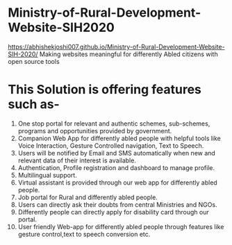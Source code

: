 # Ministry-of-Rural-Development-Website-SIH2020
 https://abhishekjoshi007.github.io/Ministry-of-Rural-Development-Website-SIH-2020/
 Making websites meaningful for differently Abled citizens with open source tools

# This Solution is offering features such as-
1. One stop portal for relevant and authentic schemes, sub-schemes, programs and opportunities provided by government.
2. Companion Web App for differently abled people with helpful tools like Voice Interaction, Gesture Controlled navigation, Text
to Speech.
3. Users will be notified by Email and SMS automatically when new and relevant data of their interest is available.
4. Authentication, Profile registration and dashboard to manage profile.
5. Multilingual support.
6. Virtual assistant is provided through our web app for differently abled people.
7. Job portal for Rural and differently abled people.
8. Users can directly ask their doubts from central Ministries and NGOs.
9. Differently people can directly apply for disability card through our portal.
10. User friendly Web-app for differently abled people through features like gesture control,text to speech conversion etc.
